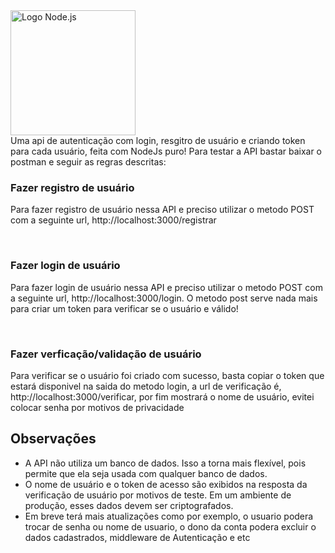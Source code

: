 <img src="https://upload.wikimedia.org/wikipedia/commons/d/d9/Node.js_logo.svg" alt="Logo Node.js" width="200" />
<br>
Uma api de autenticação com login, resgitro de usuário e criando token para cada usuário, feita com NodeJs puro!
Para testar a API bastar baixar o postman e seguir as regras descritas:

<h3>Fazer registro de usuário </h3>
<p>Para fazer registro de usuário nessa API e preciso utilizar o metodo POST com a seguinte url, http://localhost:3000/registrar </p>
<br>
<h3>Fazer login de usuário </h3>
<p>Para fazer login de usuário nessa API e preciso utilizar o metodo POST com a seguinte url, http://localhost:3000/login.
O metodo post serve nada mais para criar um token para verificar se o usuário e válido!</p>
<br>
<h3>Fazer verficação/validação de usuário </h3>
<p>Para verificar se o usuário foi criado com sucesso, basta copiar o token que estará disponivel na saida do metodo login, a url de verificação é, http://localhost:3000/verificar, por fim mostrará o nome de usuário, evitei colocar senha por motivos de privacidade </p>

<h2>Observações</h2>
<ul>
  <li>A API não utiliza um banco de dados. Isso a torna mais flexível, pois permite que ela seja usada com qualquer banco de dados.</li>
  <li>O nome de usuário e o token de acesso são exibidos na resposta da verificação de usuário por motivos de teste. Em um ambiente de produção, esses dados devem ser criptografados.</li>
  <li>Em breve terá mais atualizações como por exemplo, o usuario podera trocar de senha ou nome de usuario, o dono da conta podera excluir o dados cadastrados, middleware de Autenticação e etc</li>
</ul>
